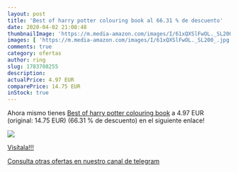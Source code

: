 ```yaml
---
layout: post
title: 'Best of harry potter colouring book al 66.31 % de descuento'
date: 2020-04-02 21:08:48
thumbnailImage: 'https://m.media-amazon.com/images/I/61xQXSlFwOL._SL200_.jpg'
images: [ 'https://m.media-amazon.com/images/I/61xQXSlFwOL._SL200_.jpg' ]
comments: true
category: ofertas
author: ring
slug: 1783708255
description:
actualPrice: 4.97 EUR
comparePrice: 14.75 EUR
inStock: true
---
```


Ahora mismo tienes [Best of harry potter colouring book](https://www.amazon.com/dp/1783708255/?tag=redken08-20) a 4.97 EUR (original: 14.75 EUR) (66.31 %  de descuento) en el siguiente enlace!

[![](https://m.media-amazon.com/images/I/61xQXSlFwOL._SL200_.jpg)](https://www.amazon.com/dp/1783708255/?tag=redken08-20)

[Visítala!!!](https://www.amazon.com/dp/1783708255/?tag=redken08-20)

[Consulta otras ofertas en nuestro canal de telegram](https://t.me/s/ofertas25)
